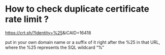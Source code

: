# How to check duplicate certificate rate limit ? 

https://crt.sh/?Identity=%25<domain>&iCAID=16418

put in your own domain name or a suffix of it right after the %25 in that URL, where the %25 represents the SQL wildcard “%”
